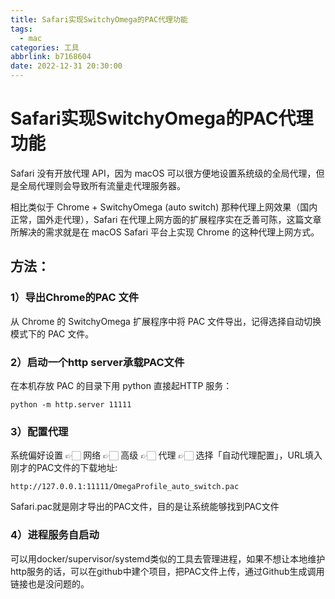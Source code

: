 ```yaml
---
title: Safari实现SwitchyOmega的PAC代理功能
tags:
  - mac
categories: 工具
abbrlink: b7168604
date: 2022-12-31 20:30:00
---
```


# Safari实现SwitchyOmega的PAC代理功能

Safari 没有开放代理 API，因为 macOS 可以很方便地设置系统级的全局代理，但是全局代理则会导致所有流量走代理服务器。

相比类似于 Chrome + SwitchyOmega (auto switch) 那种代理上网效果（国内正常，国外走代理），Safari 在代理上网方面的扩展程序实在乏善可陈，这篇文章所解决的需求就是在 macOS Safari 平台上实现 Chrome 的这种代理上网方式。

## 方法：

### 1）导出Chrome的PAC 文件

从 Chrome 的 SwitchyOmega 扩展程序中将 PAC 文件导出，记得选择自动切换模式下的 PAC 文件。

### 2）启动一个http server承载PAC文件

在本机存放 PAC 的目录下用 python 直接起HTTP 服务：

```
python -m http.server 11111
```

### 3）配置代理

系统偏好设置 👉🏻 网络 👉🏻 高级 👉🏻 代理 👉🏻 选择「自动代理配置」，URL填入刚才的PAC文件的下载地址:

```
http://127.0.0.1:11111/OmegaProfile_auto_switch.pac
```

Safari.pac就是刚才导出的PAC文件，目的是让系统能够找到PAC文件

### 4）进程服务自启动

可以用docker/supervisor/systemd类似的工具去管理进程，如果不想让本地维护http服务的话，可以在github中建个项目，把PAC文件上传，通过Github生成调用链接也是没问题的。

